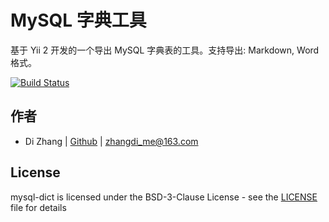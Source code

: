 # MySQL 字典工具

基于 Yii 2 开发的一个导出 MySQL 字典表的工具。支持导出: Markdown, Word 格式。

[![Build Status](https://travis-ci.org/zhangdi/mysql-dict.svg?branch=master)](https://travis-ci.org/zhangdi/mysql-dict)

## 作者

- Di Zhang | [Github](https://github.com/zhangdi/) | <zhangdi_me@163.com>

## License

mysql-dict is licensed under the BSD-3-Clause License - see the [LICENSE](LICENSE.md) file for details
